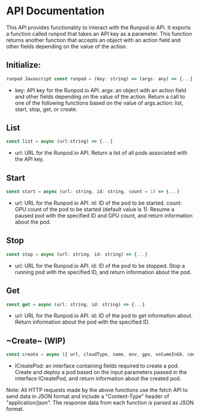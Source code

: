 # API Documentation

This API provides functionality to interact with the Runpod.io API. It exports a function called runpod that takes an API key as a parameter. This function returns another function that accepts an object with an action field and other fields depending on the value of the action.

## Initialize:

```javascript
runpod Javascript const runpod = (key: string) => (args: any) => {...}

```

- key: API key for the Runpod.io API. args: an object with an action field and other fields depending on the value of the action. Return a call to one of the following functions based on the value of args.action: list, start, stop, get, or create.

## List

```javascript
const list = async (url:string) => {...}
```

- url: URL for the Runpod.io API. Return a list of all pods associated with the API key.

## Start

```javascript
const start = async (url: string, id: string, count = 1) => {...}
```

- url: URL for the Runpod.io API. id: ID of the pod to be started. count: GPU count of the pod to be started (default value is 1). Resume a paused pod with the specified ID and GPU count, and return information about the pod.

## Stop

```javascript
const stop = async (url: string, id: string) => {...}
```

- url: URL for the Runpod.io API. id: ID of the pod to be stopped. Stop a running pod with the specified ID, and return information about the pod.

## Get

```javascript
const get = async (url: string, id: string) => {...}
```

- url: URL for the Runpod.io API. id: ID of the pod to get information about. Return information about the pod with the specified ID.

## ~Create~ (WIP)

```javascript
const create = async ({ url, cloudType, name, env, gpu, volumeInGb, containerDiskInGb, minVcpuCount, minMemoryInGb, gpuTypeId, dockerArgs, ports, volumeMountPath, imageName, }: ICreatePod) => {...}
```

- ICreatePod: an interface containing fields required to create a pod. Create and deploy a pod based on the input parameters passed in the interface ICreatePod, and return information about the created pod.

Note: All HTTP requests made by the above functions use the fetch API to send data in JSON format and include a "Content-Type" header of "application/json". The response data from each function is parsed as JSON format.
